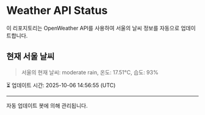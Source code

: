 
# Weather API Status

이 리포지토리는 OpenWeather API를 사용하여 서울의 날씨 정보를 자동으로 업데이트합니다.

## 현재 서울 날씨
> 서울의 현재 날씨: moderate rain, 온도: 17.51°C, 습도: 93%

⏳ 업데이트 시간: 2025-10-06 14:56:55 (UTC)

---
자동 업데이트 봇에 의해 관리됩니다.
